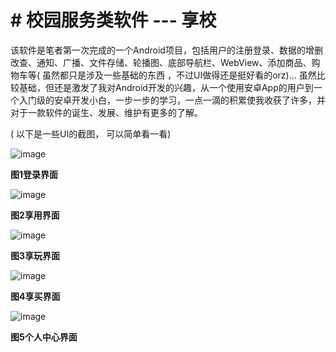 # # 校园服务类软件 --- 享校

该软件是笔者第一次完成的一个Android项目，包括用户的注册登录、数据的增删改查、通知、广播、文件存储、轮播图、底部导航栏、WebView、添加商品、购物车等( 虽然都只是涉及一些基础的东西 ，不过UI做得还是挺好看的orz)...
虽然比较基础，但还是激发了我对Android开发的兴趣，从一个使用安卓App的用户到一个入门级的安卓开发小白，一步一步的学习，一点一滴的积累使我收获了许多，并对于一款软件的诞生、发展、维护有更多的了解。


( 以下是一些UI的截图， 可以简单看一看)

![image](https://user-images.githubusercontent.com/49552090/109638691-44351e80-7b89-11eb-9fbd-393d8f67f569.png)

**图1登录界面**

![image](https://user-images.githubusercontent.com/49552090/109638726-50b97700-7b89-11eb-87a5-55bfe4ffb8dd.png)

**图2享用界面**

![image](https://user-images.githubusercontent.com/49552090/109638751-5b740c00-7b89-11eb-8bae-e196c3a2243c.png)

**图3享玩界面**

![image](https://user-images.githubusercontent.com/49552090/109638778-63cc4700-7b89-11eb-823f-702d0c56d408.png)

**图4享买界面**

 ![image](https://user-images.githubusercontent.com/49552090/109638804-6a5abe80-7b89-11eb-898d-f6f632333ee0.png)

​**图5个人中心界面**
